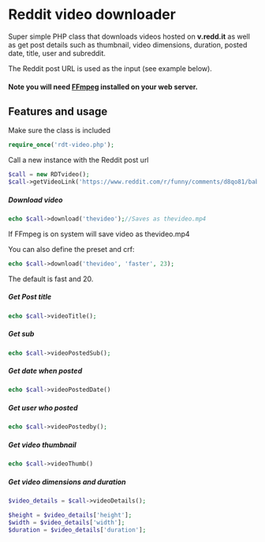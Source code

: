 # Reddit video downloader
Super simple PHP class that downloads videos hosted on **v.redd.it** as well as get post details such as thumbnail, video dimensions, duration, posted date, title, user and subreddit.

The Reddit post URL is used as the input (see example below).

#### Note you will need [FFmpeg](https://www.ffmpeg.org/) installed on your web server.

## Features and usage

Make sure the class is included
```php
require_once('rdt-video.php');
```
Call a new instance with the Reddit post url
```php
$call = new RDTvideo();
$call->getVideoLink('https://www.reddit.com/r/funny/comments/d8qo81/baby_crocodiles_sound_like_theyre_shooting_laser/');
```

##### Download video
```php
echo $call->download('thevideo');//Saves as thevideo.mp4
```
If FFmpeg is on system will save video as thevideo.mp4

You can also define the preset and crf:

```php
echo $call->download('thevideo', 'faster', 23);
```

The default is fast and 20.



##### Get Post title 
```php
echo $call->videoTitle();
```

##### Get sub
```php
echo $call->videoPostedSub();
```

##### Get date when posted
```php
echo $call->videoPostedDate()
```

##### Get user who posted
```php
echo $call->videoPostedby();
```

#####  Get video thumbnail
```php
echo $call->videoThumb()
```

##### Get video dimensions and duration
```php
$video_details = $call->videoDetails();

$height = $video_details['height'];
$width = $video_details['width'];
$duration = $video_details['duration'];
```

